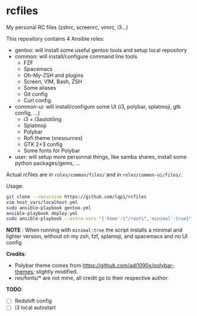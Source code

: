 rcfiles
=======

My personal RC files (zshrc, screenrc, vimrc, i3...)

This repository contains 4 Ansible roles:
* gentoo: will install some useful gentoo tools and setup local repository
* common: will install/configure command line tools
  - FZF
  - Spacemacs
  - Oh-My-ZSH and plugins
  - Screen, VIM, Bash, ZSH
  - Some aliases
  - Git config
  - Curl config
* common-ui: will install/configure some UI (i3, polybar, splatmoji, gtk config, ...)
  - i3 + i3autotiling
  - Splatmoji
  - Polybar
  - Rofi theme (xresources)
  - GTK 2+3 config
  - Some fonts for Polybar
* user: will setup more personnal things, like samba shares, install some python
packages/gems, ...

Actual rcfiles are in `roles/common/files/` and in `roles/common-ui/files/`.

Usage:
```bash
git clone --recursive https://github.com/lqp1/rcfiles
vim host_vars/localhost.yml
sudo ansible-playbook gentoo.yml
ansible-playbook deploy.yml
sudo ansible-playbook --extra-vars "{'home':\"/root\",'minimal':true}" deploy.yml
```

__NOTE__ : When running with `minimal:true` the script installs a minimal and lighter version,
without oh my zsh, fzf, splamoji, and spacemacs and no UI config

__Credits__:
* Polybar theme comes from https://github.com/adi1090x/polybar-themes; slightly
  modified.
* res/fonts/* are not mine, all credit go to their respective author.

__TODO__:
- [ ] Redshift config
- [ ] i3 local autostart
